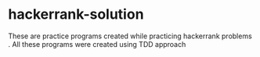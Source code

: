 # hackerrank-solution
These are practice programs created while practicing hackerrank problems .
All these programs were created using TDD approach
